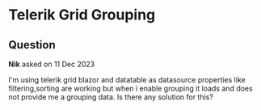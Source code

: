 # Telerik Grid Grouping

## Question

**Nik** asked on 11 Dec 2023

I'm using telerik grid blazor and datatable as datasource properties like filtering,sorting are working but when i enable grouping it loads and does not provide me a grouping data. Is there any solution for this?
